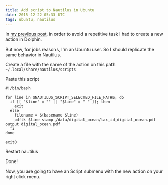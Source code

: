 ```yaml
---
title: Add script to Nautilus in Ubuntu 
date: 2015-12-22 05:33 UTC
tags: ubuntu, nautilus
---
```


In [my previous post](2015/11/27/create-a-new-dolphin-action-in-kde-4.html), in order to avoid a repetitive task I had to create a new action in Dolphin.

But now, for jobs reasons, I'm an Ubuntu user. So I should replicate the same behavior in Nautilus.

Create a file with the name of the action on this path `~/.local/share/nautilus/scripts`

Paste this script

```script
#!/bin/bash

for line in $NAUTILUS_SCRIPT_SELECTED_FILE_PATHS; do
  if [[ "$line" = "" || "$line" = " " ]]; then
    exit
  else
    filename = $(basename $line)
    pdftk $line stamp /data/digital_ocean/tax_id_digital_ocean.pdf output digital_ocean.pdf
  fi
done

exit0
```

Restart nautilus

Done!

Now, you are going to have an Script submenu with the new action on your right click menu. 

